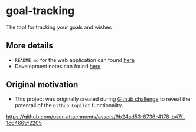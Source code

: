 # goal-tracking

The tool for tracking your goals and wishes

## More details

- `README.md` for the web application can found [here](./bimbink-web-app/README.md)
- Development notes can found [here](./docs/DEVELOPMENT.md)

## Original motivation

- This project was originally created during [Github challenge](https://dev.to/challenges/github) to reveal the potentail of the `Github Copilot` functionality.



https://github.com/user-attachments/assets/9b24ad53-8736-4178-b47f-1c64665f2205

